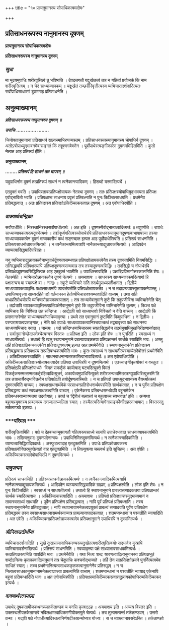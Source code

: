 +++
title = "१० प्रत्यनुमानस्य सोपाधिकत्वमदोषः"

+++


## प्रतिसाधनरूपस्य नानुमानस्य दूषणम्

**प्रत्यनुमानस्य सोपाधिकत्वमदोषः**

**प्रतिसाधनरूपस्य नानुमानस्य दूषणम्**

### ***सुधा***

मा भूदयमुपाधिः शरीरवृत्तित्वं तु भविष्यति । देवदत्तगतौ यद्दुःखेतत्त्वं तत्र न गतित्वं प्रयोजकं किं नाम शरीरवृत्तित्वम् । न चेदं साध्याव्यापकम् । यद्दुःखेतं तच्छरीरिवृत्तीत्यस्य व्यभिचारादर्शनादित्यतः सर्वोपाधिसाधारणं दूषणमाह प्रतिसाधनेति ।

## **अनुव्याख्यानम्**

***प्रतिसाधनरूपस्य नानुमानस्य दूषणम् ॥***

***उपाधिः ...... ....... ........***

जिनोक्तानुमानानां प्रतिसाधनं खल्वस्माभिरुपन्यस्तम् । प्रतिसाधनरूपस्यानुमानस्य चोपाधिर्न दूषणम् । अतोऽत्रोपाध्युद्भावनमेवासङ्गतं किं तद्दूषणगवेषणेन । पूर्वोपाधेस्त्वङ्गीकारेण दूषणमभिहितमिति । कुतो नेत्यत आह प्रतिरूपं हीति ।

**अनुव्याख्यानम्**

***........ प्रतिरूपं हि साधनं तन्न चापरम् ॥***

यदुपाधिर्नाम दूषणं तत्प्रतिरूपं साधनं न त्वनैकान्त्यादिकम् । हिशब्दो यस्मादित्यर्थे ।

एतदुक्तं भवति । उपाधिस्तावत्प्रतिपक्षोन्नायकः नेतरथा दूषणम् । ततः प्रतिपक्षस्योपाधिमुद्भावयता प्रतिपक्ष एवोद्भावितो भवति । प्रतिपक्षश्च साधनाय प्रवृत्तं प्रतिबध्नाति न पुनः किञ्चित्साधयति । प्रथमेनैव प्रतिबद्धत्वात् । अतः प्रतिपक्षस्य प्रतिपक्षोऽकिञ्चित्करत्वान्न दूषणम् । अत एवोपाधिरपीति ।

### ***वाक्यार्थचन्द्रिका***

सर्वोपाधीति । निरस्तानिरस्तसर्वोपाधीत्यर्थः । अत इति । दूषणस्यैवोद्भाव्यत्वादित्यर्थः ॥ तद्दूषणेति । उपाधेः साध्याव्यापकत्वरूपदूषणेत्यर्थः । तर्ह्यनूर्ध्वगतित्वरूपोपाधेरपि प्रतिसाधनरूपानुमानदूषणत्वाभावापत्त्या तस्याः साध्याव्यापकत्वेन दूषणं भाष्यकारीयं कथं सङ्गच्छत इत्यत आह पूर्वोपाधेस्त्विति ॥ प्रतिरूपं साधनमिति । प्रतिरूपसाधनोन्नायकमित्यर्थः । न त्वनैकान्त्यमित्यत्रापि नानैकान्त्याद्युन्नायकमित्यर्थः । आदिपदेन व्याप्यत्वासिद्ध्यादिपरिग्रहः ।

ननु व्यभिचाराद्युन्नायकत्वेनाप्युपाधेर्दूषणत्वसम्भवान्न प्रतिपक्षोन्नायकत्वेनैव तस्य दूषणत्वमिति नियमसिद्धिः । तत्सिद्धावपि प्रतिपक्षस्यापि प्रतिपक्षदूषणत्वसम्भवान्न तत्र तस्यादूषणत्वसिद्धिः । तदसिद्धौ च नोपाधेरपि प्रतिपक्षेऽदूषणत्वसिद्धिरित्यत आह एतदुक्तं भवतीति ॥ उपाधिस्तावदिति । पक्षादिप्रविभागोत्तरकालमिति शेषः ॥ नेतरथेति । व्यभिचारोन्नायकत्वेन दूषणं नेत्यर्थः । अयमाशयः । साधनस्य साध्यव्यापकपरित्यागो हि पक्षादन्यत्र वा स्यात्पक्षे वा । नाद्यः । स्फुटे व्यभिचारे सति तदर्थमुपाध्यप्रतीक्षणात् । द्वितीये साध्यव्यापकव्यावृत्तिः पक्षात्साध्यमपि व्यावर्तयतीति प्रतिपक्षोन्नायकतैव । न च तदाऽप्यव्याप्त्युन्नायकमेवास्तु । उपाधिव्यावृत्त्या साध्यरहिते पक्षे वर्तमानस्य हेतोर्व्यभिचारावश्यम्भावादिति वाच्यम् । तथा सति बाधप्रतिरोधयोरपि व्यभिचारोन्नायकत्वापातात् । तत्र ताभ्यामेवानुमाने दुष्टे किं तदुपजीविना व्यभिचारेणेति चेत् । तर्ह्यत्रापि व्यापकव्यावृत्तिरूपप्रतिपक्षेणैवानुमाने दुष्टे किं तदुपजीविना व्यभिचारेणेति तुल्यम् । किञ्च पक्षे व्यभिचारः किं निश्चित उत सन्दिग्धः । आद्येऽपि पक्षे साध्याभावो निश्चितो न वेति वाच्यम् । आद्येऽपि किं प्रमाणान्तरेणोत साध्यव्यापकोपाधिव्यावृत्त्या । प्रथमे तत एवानुमानं दुष्टमिति किमुपाधिना । न द्वितीयः । परम्पराश्रयत्वप्रसङ्गात् । नेति पक्षे उपाधेः साध्यव्यापकत्वानिश्चयात्कथं तद्व्यावृत्त्या पक्षे साधनस्य साध्यव्यभिचारः स्यात् । नान्त्यः । पक्षे सन्दिग्धव्यभिचारस्य स्वतःसिद्धत्वेन तदर्थमुपाधिमुखनिरीक्षणानपेक्षात् । सर्वानुमानोच्छेदापत्तेश्चेत्यन्यत्र विस्तरः ॥ प्रतिपक्ष इति । लोक इति शेषः ॥ न पुनरिति । स्वसाध्यं न साधयतीत्यर्थः । तथात्वे हि खलु स्थापनानुमाने प्रबल्यापादकतया प्रतिपक्षान्तरं सार्थकं स्यादिति भावः । अस्तु तर्हि प्रतिपक्षप्रतिबन्धकत्वेनैव प्रतिपक्षदूषणत्वम् इत्यत आह प्रथमेनैवेति । स्थापनानुमानेनैव प्रतिपक्षस्य प्रतिबद्धत्वान्न प्रतिपक्षस्य तत्प्रतिबन्धकत्वमिति भावः । कुतः स्वसाध्यं न साधयतीत्यस्याप्येतदेवोत्तरं प्रथमेनैवेति । अकिञ्चित्करत्वादिति । साधनबाधनान्यतरकारित्वाभावादित्यर्थः ॥ अत एवोपाधिरपीति । अकिञ्चित्करप्रतिपक्षस्योन्नायकत्वादेव प्रतिपक्ष उपाधिरपि न दूषणमित्यर्थः । एतच्चाङ्गीकृत्योक्तं न वस्तुतः । प्रतिपक्षेऽपि प्रतिपक्षोपाध्योः ‘विमतं सकर्तृकं कार्यत्वाद् घटवदित्युक्ते विमतं विकर्तृकमस्मत्सम्मतकर्तृरहित्वादित्युत्तरं, अकार्यत्वमुपाधिरित्युक्ते शरीरजन्यत्वमितरत्राप्युपाधिरित्युत्तरमि’ति तत्र तत्राचार्यैरुद्भावितत्वेन प्रतिपक्षेऽपि तयोर्दूषणत्वस्थितेः । न च प्रतिपक्षे उपाध्युद्भावनस्य वैयर्थ्यात्कथं दूषणत्वमिति वाच्यम् । स्वपक्षसाधनार्थमेकं परसाधनप्रतिरोधनार्थमपरमिति सार्थकत्वात् । न च पूर्वेण प्रतिपक्षेण प्रतिबद्धस्य कथं स्वपक्षसाधकत्वमिति वाच्यम् । एकेनैकस्य प्रतिबन्धसम्भवेऽपि बहूनामेकेन प्रतिबन्धस्यान्याय्यतया तदयोगात् । उक्तं च ‘द्विविधं बलवत्त्वं च बहुत्वाच्च स्वभावतः’ इति । अन्यथा बहुत्वप्रयुक्तस्य प्राबल्यस्य दत्तजलाञ्जलिता स्यात् । तस्यैतत्परित्यागेनासङ्कीर्णोदाहरणाभावात् । विस्तरस्तु तर्कताण्डवे द्रष्टव्यः ।

### ***परिमल ***

शरीरवृत्तित्वमिति । पक्षे च देहबन्धान्मुक्तगतौ गतित्वरूपसाध्ये सत्यपि उपाधेरभावात् साधनाव्यापकत्वमिति भावः । तदित्यनुवादः दूषणपदेनान्वयः । उपाधिनिमित्तदूषणमित्यर्थः॥ न त्वनैकान्त्यादिकमिति । व्याप्यत्वासिद्धिरादिपदार्थः । अस्फुटत्वादाह एतदुक्तमिति । उपाधेः प्रतिपक्षोन्नायकस्य प्रतिपक्षत्वोक्तिरयुक्तेत्यतो वाह एतदुक्तमिति । न त्वित्युक्त्या चस्त्वर्थ इति सूचितम् । अत एवेति । अकिञ्चित्करत्वादेवोपाधिरपि न दूषणमित्यर्थः ।

### ***यादुपत्यम्***

प्रतिरूपं साधनमिति । प्रतिरूपसाधनोन्नायकमित्यर्थः । न त्वनैकान्त्यादिकमित्यत्रापि नानैकान्त्याद्युन्नायकमित्यर्थः । आदिपदेन व्याप्यत्वासिद्ध्यादिकं ग्राह्यम् ॥ प्रतिपक्षश्चेति । लोक इति शेषः ॥ न पुनः किञ्चिदिति । स्वसाध्यं न साधयतीत्यर्थ । तथात्वे हि स्थापनानुमाने प्राबल्यसम्पादकतया प्रतिपक्षान्तरं सार्थकं स्यादित्याशयः । अकिञ्चित्करत्वादिति । अयमाशयः । प्रतिपक्षे प्रतिपक्षान्तरमुद्भाव्यमानं न तावत्स्वसाध्यं साधयति । पूर्वेण प्रतिपक्षेण प्रतिबद्धत्वात् । नापि पूर्वं प्रतिपक्षं प्रतिबध्नाति । तस्य स्थापनानुमानेनैव प्रतिबद्धत्वात् । नापि स्थापनायामनेकत्वप्रयुक्तं प्राबल्यं सम्पादयति पूर्वेण प्रतिपक्षेण प्रतिबद्धस्य तस्य स्वसाध्यसाधनासमर्थस्यान्यत्र प्राबल्यानापादकत्वात् । शतमप्यन्धानां न पश्यतीति न्यायादिति । अत एवेति । अकिञ्चित्करप्रतिपक्षोन्नायकत्वादेव प्रतिपक्षानुमाने उपाधिरपि न दूषणमित्यर्थः ।

### ***श्रीनिवासतीर्थीया***

व्यभिचारादर्शनादिति । सुखे दुःखसामानाधिकरण्यरूपदुःखेतत्वशरीरवृत्तित्वयोः सद्भावेन कुत्रापि व्यभिचारादर्शनादित्यर्थः । प्रतिरूपं साधनमिति । स्वव्यावृत्त्या पक्षे साध्याभावसाधकमित्यर्थः । सत्प्रतिपक्षरूपमिति यावदिति भावः ॥ प्रथमेनैवेति । यथा नित्यः शब्दः श्रावणत्वादित्यनुमानस्य प्रतिपक्षभूतं शब्दोऽनित्यः कृतकत्वादित्यनुमानं तत्र चेदुपाधिः कश्चनोद्भाव्यते । तर्हि तेन सत्प्रतिपक्षोन्नयने पुनर्नित्यत्वमेव साधितं स्यात् । तच्च प्रथमेनानित्यत्वसाधककृतकत्वानुमानेनैव प्रतिरुद्धम् । न च नित्यत्वसाधकानुमानानामनेकत्वाप्राप्त्या प्राबल्यमिति वाच्यम् । शतमप्यन्धानां न पश्यतीति न्यायाद् एकेनापि बहूनां प्रतिबन्धादिति भावः ॥ अत एवोपाधिरपीति । प्रतिपक्षस्याकिञ्चित्करत्वात्तदुन्नायकोपाधिरप्यकिञ्चित्कर इत्यर्थः ।

### ***वाक्यार्थरत्नमाला***

उपाधेर् दूषकताबीजकथनरूपतर्कताण्डवं च मनसि कृत्वाऽऽह । अयमाशय इति । अन्यत्र विस्तर इति । उक्तस्थलीयतर्कताण्डवे नविलक्षणत्वाधिकरणीयोक्तमूले चेत्यर्थः । तत्र तुल्यमत्यन्तं तर्कताण्डवम् । उत्तरो ग्रन्थः । यद्यपि पक्षे नोपाधीत्यादिस्तत्वनिर्णयटीकाग्रन्थोप्यत्र योज्यः । स च व्याख्यानावसरेऽस्ति । तर्कताण्डवे ।

